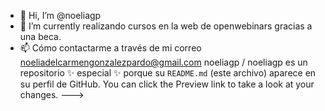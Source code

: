 
- 👋 Hi, I’m @noeliagp
- 🌱 I’m currently realizando cursos en la web de  openwebinars gracias a  una beca.
- 📫 Cómo contactarme a través de mi correo noeliadelcarmengonzalezpardo@gmail.com
noeliagp / noeliagp es un repositorio ✨ especial ✨ porque su `README.md` (este archivo) aparece en su perfil de GitHub.
You can click the Preview link to take a look at your changes.
--->
